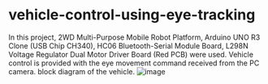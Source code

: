 # vehicle-control-using-eye-tracking
In this project, 2WD Multi-Purpose Mobile Robot Platform, Arduino UNO R3 Clone (USB Chip CH340), HC06 Bluetooth-Serial Module Board, L298N Voltage Regulator Dual Motor Driver Board (Red PCB) were used. Vehicle control is provided with the eye movement command received from the PC camera.
block diagram of the vehicle.
![image](https://user-images.githubusercontent.com/96599174/214042496-857a54f3-d339-4955-b15d-56f68c4e853a.png)
